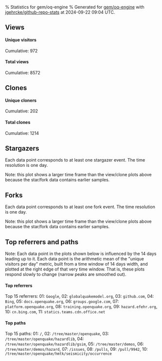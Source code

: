 % Statistics for gem/oq-engine
% Generated for [gem/oq-engine](https://github.com/gem/oq-engine) with [jgehrcke/github-repo-stats](https://github.com/jgehrcke/github-repo-stats) at 2024-09-22 09:04 UTC.


## Views

#### Unique visitors
<div id="chart_views_unique" class="full-width-chart"></div>

Cumulative: 972

#### Total views
<div id="chart_views_total" class="full-width-chart"></div>

Cumulative: 8572

<div class="pagebreak-for-print"> </div>

## Clones

#### Unique cloners
<div id="chart_clones_unique" class="full-width-chart"></div>

Cumulative: 202

#### Total clones
<div id="chart_clones_total" class="full-width-chart"></div>

Cumulative: 1214



<div class="pagebreak-for-print"> </div>



## Stargazers

Each data point corresponds to at least one stargazer event.
The time resolution is one day.

<div id="chart_stargazers" class="full-width-chart"></div>


Note: this plot shows a larger time frame than the view/clone plots above because the star/fork data contains earlier samples.



## Forks

Each data point corresponds to at least one fork event.
The time resolution is one day.

<div id="chart_forks" class="full-width-chart"></div>


Note: this plot shows a larger time frame than the view/clone plots above because the star/fork data contains earlier samples.



<div class="pagebreak-for-print"> </div>



## Top referrers and paths


Note: Each data point in the plots shown below is influenced by the 14 days
leading up to it. Each data point is the arithmetic mean of the "unique
visitors per day" metric, built from a time window of 14 days width, and
plotted at the right edge of that very time window. That is, these plots
respond slowly to change (narrow peaks are smoothed out).




#### Top referrers


<div id="chart_referrers_top_n_alltime" class="full-width-chart"></div>

Top 15 referrers: 01: `Google`, 02: `globalquakemodel.org`, 03: `github.com`, 04: `Bing`, 05: `docs.openquake.org`, 06: `groups.google.com`, 07: `platform.openquake.org`, 08: `training.openquake.org`, 09: `hazard.efehr.org`, 10: `cn.bing.com`, 11: `statics.teams.cdn.office.net`





#### Top paths


<div id="chart_paths_top_n_alltime" class="full-width-chart"></div>

Top 15 paths: 01: `/`, 02: `/tree/master/openquake`, 03: `/tree/master/openquake/hazardlib`, 04: `/tree/master/openquake/hazardlib/gsim`, 05: `/tree/master/demos`, 06: `/tree/master/demos/hazard`, 07: `/issues`, 08: `/pulls`, 09: `/pull/9942`, 10: `/tree/master/openquake/hmtk/seismicity/occurrence`


<script type="text/javascript">
    vegaEmbed('#chart_views_unique', {"$schema": "https://vega.github.io/schema/vega-lite/v4.17.0.json", "config": {"arc": {"fill": "#1b1e23"}, "area": {"fill": "#1b1e23"}, "axisBottom": {"domainColor": "#a9b4c4", "gridColor": "#a9b4c4", "labelColor": "#1b1e23", "labelFont": "relative-mono-11-pitch-pro, Menlo, monospace", "tickColor": "#a9b4c4", "titleColor": "#1b1e23", "titleFont": "relative-mono-11-pitch-pro, Menlo, monospace"}, "axisLeft": {"domainColor": "#a9b4c4", "gridColor": "#a9b4c4", "labelColor": "#1b1e23", "labelFont": "relative-mono-11-pitch-pro, Menlo, monospace", "tickColor": "#a9b4c4", "titleColor": "#1b1e23", "titleFont": "relative-mono-11-pitch-pro, Menlo, monospace"}, "axisX": {"grid": false}, "axisY": {"grid": false, "labelBound": true}, "background": "#FFFFFF", "group": {"fill": "#FFFFFF"}, "header": {"fontWeight": 400, "labelFont": "relative-mono-11-pitch-pro, Menlo, monospace", "titleFont": "relative-mono-11-pitch-pro, Menlo, monospace"}, "legend": {"labelFont": "relative-mono-11-pitch-pro, Menlo, monospace", "symbolSize": 200, "symbolType": "circle", "titleFont": "relative-mono-11-pitch-pro, Menlo, monospace"}, "line": {"color": "#1b1e23", "stroke": "#1b1e23"}, "path": {"stroke": "#1b1e23"}, "point": {"color": "#1b1e23", "cursor": "pointer", "filled": true, "size": 20}, "range": {"category": ["#85a2f7", "#ea9755", "#7eb36a", "#f07071", "#bc85d9", "#e587b6", "#a9b4c4", "#d4c05e", "#64b9c4"]}, "style": {"bar": {"fill": "#1b1e23"}, "text": {"font": "relative-mono-11-pitch-pro, Menlo, monospace", "fontWeight": 400}}, "symbol": {"shape": "circle"}, "title": {"anchor": "start", "font": "relative-mono-11-pitch-pro, Menlo, monospace", "fontWeight": 400}, "trail": {"color": "#1b1e23", "stroke": "#1b1e23"}, "view": {"stroke": null}}, "data": {"name": "data-1f1c4fece27e4e5977282bae37e4749c"}, "datasets": {"data-1f1c4fece27e4e5977282bae37e4749c": [{"time": "2024-09-06T00:00:00+00:00", "views_total": 379, "views_unique": 50}, {"time": "2024-09-07T00:00:00+00:00", "views_total": 195, "views_unique": 35}, {"time": "2024-09-08T00:00:00+00:00", "views_total": 392, "views_unique": 34}, {"time": "2024-09-09T00:00:00+00:00", "views_total": 689, "views_unique": 74}, {"time": "2024-09-10T00:00:00+00:00", "views_total": 915, "views_unique": 80}, {"time": "2024-09-11T00:00:00+00:00", "views_total": 1139, "views_unique": 81}, {"time": "2024-09-12T00:00:00+00:00", "views_total": 577, "views_unique": 90}, {"time": "2024-09-13T00:00:00+00:00", "views_total": 586, "views_unique": 66}, {"time": "2024-09-14T00:00:00+00:00", "views_total": 244, "views_unique": 24}, {"time": "2024-09-15T00:00:00+00:00", "views_total": 249, "views_unique": 26}, {"time": "2024-09-16T00:00:00+00:00", "views_total": 647, "views_unique": 64}, {"time": "2024-09-17T00:00:00+00:00", "views_total": 620, "views_unique": 69}, {"time": "2024-09-18T00:00:00+00:00", "views_total": 843, "views_unique": 98}, {"time": "2024-09-19T00:00:00+00:00", "views_total": 539, "views_unique": 81}, {"time": "2024-09-20T00:00:00+00:00", "views_total": 442, "views_unique": 68}, {"time": "2024-09-21T00:00:00+00:00", "views_total": 78, "views_unique": 24}, {"time": "2024-09-22T00:00:00+00:00", "views_total": 38, "views_unique": 8}]}, "encoding": {"tooltip": [{"field": "views_unique", "format": ".1f", "title": "views (u)", "type": "quantitative"}, {"field": "time", "format": "%B %e, %Y", "title": "date", "type": "temporal"}], "x": {"axis": {"labelAngle": 25}, "field": "time", "scale": {"domain": ["2024-09-06", "2024-09-22"]}, "timeUnit": "yearmonthdate", "title": "date", "type": "temporal"}, "y": {"axis": {}, "field": "views_unique", "scale": {"domain": [0, 107.80000000000001], "type": "linear", "zero": true}, "title": "unique views per day", "type": "quantitative"}}, "height": 200, "mark": {"point": true, "type": "line"}, "padding": 10, "width": "container"}, {"actions": false, "renderer": "svg"}).catch(console.error);
vegaEmbed('#chart_views_total', {"$schema": "https://vega.github.io/schema/vega-lite/v4.17.0.json", "config": {"arc": {"fill": "#1b1e23"}, "area": {"fill": "#1b1e23"}, "axisBottom": {"domainColor": "#a9b4c4", "gridColor": "#a9b4c4", "labelColor": "#1b1e23", "labelFont": "relative-mono-11-pitch-pro, Menlo, monospace", "tickColor": "#a9b4c4", "titleColor": "#1b1e23", "titleFont": "relative-mono-11-pitch-pro, Menlo, monospace"}, "axisLeft": {"domainColor": "#a9b4c4", "gridColor": "#a9b4c4", "labelColor": "#1b1e23", "labelFont": "relative-mono-11-pitch-pro, Menlo, monospace", "tickColor": "#a9b4c4", "titleColor": "#1b1e23", "titleFont": "relative-mono-11-pitch-pro, Menlo, monospace"}, "axisX": {"grid": false}, "axisY": {"grid": false, "labelBound": true}, "background": "#FFFFFF", "group": {"fill": "#FFFFFF"}, "header": {"fontWeight": 400, "labelFont": "relative-mono-11-pitch-pro, Menlo, monospace", "titleFont": "relative-mono-11-pitch-pro, Menlo, monospace"}, "legend": {"labelFont": "relative-mono-11-pitch-pro, Menlo, monospace", "symbolSize": 200, "symbolType": "circle", "titleFont": "relative-mono-11-pitch-pro, Menlo, monospace"}, "line": {"color": "#1b1e23", "stroke": "#1b1e23"}, "path": {"stroke": "#1b1e23"}, "point": {"color": "#1b1e23", "cursor": "pointer", "filled": true, "size": 20}, "range": {"category": ["#85a2f7", "#ea9755", "#7eb36a", "#f07071", "#bc85d9", "#e587b6", "#a9b4c4", "#d4c05e", "#64b9c4"]}, "style": {"bar": {"fill": "#1b1e23"}, "text": {"font": "relative-mono-11-pitch-pro, Menlo, monospace", "fontWeight": 400}}, "symbol": {"shape": "circle"}, "title": {"anchor": "start", "font": "relative-mono-11-pitch-pro, Menlo, monospace", "fontWeight": 400}, "trail": {"color": "#1b1e23", "stroke": "#1b1e23"}, "view": {"stroke": null}}, "data": {"name": "data-1f1c4fece27e4e5977282bae37e4749c"}, "datasets": {"data-1f1c4fece27e4e5977282bae37e4749c": [{"time": "2024-09-06T00:00:00+00:00", "views_total": 379, "views_unique": 50}, {"time": "2024-09-07T00:00:00+00:00", "views_total": 195, "views_unique": 35}, {"time": "2024-09-08T00:00:00+00:00", "views_total": 392, "views_unique": 34}, {"time": "2024-09-09T00:00:00+00:00", "views_total": 689, "views_unique": 74}, {"time": "2024-09-10T00:00:00+00:00", "views_total": 915, "views_unique": 80}, {"time": "2024-09-11T00:00:00+00:00", "views_total": 1139, "views_unique": 81}, {"time": "2024-09-12T00:00:00+00:00", "views_total": 577, "views_unique": 90}, {"time": "2024-09-13T00:00:00+00:00", "views_total": 586, "views_unique": 66}, {"time": "2024-09-14T00:00:00+00:00", "views_total": 244, "views_unique": 24}, {"time": "2024-09-15T00:00:00+00:00", "views_total": 249, "views_unique": 26}, {"time": "2024-09-16T00:00:00+00:00", "views_total": 647, "views_unique": 64}, {"time": "2024-09-17T00:00:00+00:00", "views_total": 620, "views_unique": 69}, {"time": "2024-09-18T00:00:00+00:00", "views_total": 843, "views_unique": 98}, {"time": "2024-09-19T00:00:00+00:00", "views_total": 539, "views_unique": 81}, {"time": "2024-09-20T00:00:00+00:00", "views_total": 442, "views_unique": 68}, {"time": "2024-09-21T00:00:00+00:00", "views_total": 78, "views_unique": 24}, {"time": "2024-09-22T00:00:00+00:00", "views_total": 38, "views_unique": 8}]}, "encoding": {"tooltip": [{"field": "views_total", "format": ".1f", "title": "views (t)", "type": "quantitative"}, {"field": "time", "format": "%B %e, %Y", "title": "date", "type": "temporal"}], "x": {"axis": {"labelAngle": 25}, "field": "time", "scale": {"domain": ["2024-09-06", "2024-09-22"]}, "timeUnit": "yearmonthdate", "title": "date", "type": "temporal"}, "y": {"axis": {"values": [1, 10, 50, 100, 500, 1000, 5000, 10000]}, "field": "views_total", "scale": {"domain": [0, 1252.9], "type": "symlog", "zero": true}, "title": "total views per day", "type": "quantitative"}}, "height": 200, "mark": {"point": true, "type": "line"}, "padding": 10, "width": "container"}, {"actions": false, "renderer": "svg"}).catch(console.error);
vegaEmbed('#chart_clones_unique', {"$schema": "https://vega.github.io/schema/vega-lite/v4.17.0.json", "config": {"arc": {"fill": "#1b1e23"}, "area": {"fill": "#1b1e23"}, "axisBottom": {"domainColor": "#a9b4c4", "gridColor": "#a9b4c4", "labelColor": "#1b1e23", "labelFont": "relative-mono-11-pitch-pro, Menlo, monospace", "tickColor": "#a9b4c4", "titleColor": "#1b1e23", "titleFont": "relative-mono-11-pitch-pro, Menlo, monospace"}, "axisLeft": {"domainColor": "#a9b4c4", "gridColor": "#a9b4c4", "labelColor": "#1b1e23", "labelFont": "relative-mono-11-pitch-pro, Menlo, monospace", "tickColor": "#a9b4c4", "titleColor": "#1b1e23", "titleFont": "relative-mono-11-pitch-pro, Menlo, monospace"}, "axisX": {"grid": false}, "axisY": {"grid": false, "labelBound": true}, "background": "#FFFFFF", "group": {"fill": "#FFFFFF"}, "header": {"fontWeight": 400, "labelFont": "relative-mono-11-pitch-pro, Menlo, monospace", "titleFont": "relative-mono-11-pitch-pro, Menlo, monospace"}, "legend": {"labelFont": "relative-mono-11-pitch-pro, Menlo, monospace", "symbolSize": 200, "symbolType": "circle", "titleFont": "relative-mono-11-pitch-pro, Menlo, monospace"}, "line": {"color": "#1b1e23", "stroke": "#1b1e23"}, "path": {"stroke": "#1b1e23"}, "point": {"color": "#1b1e23", "cursor": "pointer", "filled": true, "size": 20}, "range": {"category": ["#85a2f7", "#ea9755", "#7eb36a", "#f07071", "#bc85d9", "#e587b6", "#a9b4c4", "#d4c05e", "#64b9c4"]}, "style": {"bar": {"fill": "#1b1e23"}, "text": {"font": "relative-mono-11-pitch-pro, Menlo, monospace", "fontWeight": 400}}, "symbol": {"shape": "circle"}, "title": {"anchor": "start", "font": "relative-mono-11-pitch-pro, Menlo, monospace", "fontWeight": 400}, "trail": {"color": "#1b1e23", "stroke": "#1b1e23"}, "view": {"stroke": null}}, "data": {"name": "data-a3090219efcdbcbc9f25fccd9b5e0db7"}, "datasets": {"data-a3090219efcdbcbc9f25fccd9b5e0db7": [{"clones_total": 46, "clones_unique": 14, "time": "2024-09-06T00:00:00+00:00"}, {"clones_total": 13, "clones_unique": 4, "time": "2024-09-07T00:00:00+00:00"}, {"clones_total": 13, "clones_unique": 8, "time": "2024-09-08T00:00:00+00:00"}, {"clones_total": 102, "clones_unique": 14, "time": "2024-09-09T00:00:00+00:00"}, {"clones_total": 97, "clones_unique": 15, "time": "2024-09-10T00:00:00+00:00"}, {"clones_total": 175, "clones_unique": 17, "time": "2024-09-11T00:00:00+00:00"}, {"clones_total": 148, "clones_unique": 20, "time": "2024-09-12T00:00:00+00:00"}, {"clones_total": 50, "clones_unique": 13, "time": "2024-09-13T00:00:00+00:00"}, {"clones_total": 44, "clones_unique": 7, "time": "2024-09-14T00:00:00+00:00"}, {"clones_total": 17, "clones_unique": 11, "time": "2024-09-15T00:00:00+00:00"}, {"clones_total": 84, "clones_unique": 13, "time": "2024-09-16T00:00:00+00:00"}, {"clones_total": 80, "clones_unique": 14, "time": "2024-09-17T00:00:00+00:00"}, {"clones_total": 88, "clones_unique": 10, "time": "2024-09-18T00:00:00+00:00"}, {"clones_total": 109, "clones_unique": 17, "time": "2024-09-19T00:00:00+00:00"}, {"clones_total": 126, "clones_unique": 16, "time": "2024-09-20T00:00:00+00:00"}, {"clones_total": 13, "clones_unique": 6, "time": "2024-09-21T00:00:00+00:00"}, {"clones_total": 9, "clones_unique": 3, "time": "2024-09-22T00:00:00+00:00"}]}, "encoding": {"tooltip": [{"field": "clones_unique", "format": ".1f", "title": "clones (u)", "type": "quantitative"}, {"field": "time", "format": "%B %e, %Y", "title": "date", "type": "temporal"}], "x": {"axis": {"labelAngle": 25}, "field": "time", "scale": {"domain": ["2024-09-06", "2024-09-22"]}, "timeUnit": "yearmonthdate", "title": "date", "type": "temporal"}, "y": {"axis": {}, "field": "clones_unique", "scale": {"domain": [0, 22.0], "type": "linear", "zero": true}, "title": "unique clones per day", "type": "quantitative"}}, "height": 200, "mark": {"point": true, "type": "line"}, "padding": 10, "width": "container"}, {"actions": false, "renderer": "svg"}).catch(console.error);
vegaEmbed('#chart_clones_total', {"$schema": "https://vega.github.io/schema/vega-lite/v4.17.0.json", "config": {"arc": {"fill": "#1b1e23"}, "area": {"fill": "#1b1e23"}, "axisBottom": {"domainColor": "#a9b4c4", "gridColor": "#a9b4c4", "labelColor": "#1b1e23", "labelFont": "relative-mono-11-pitch-pro, Menlo, monospace", "tickColor": "#a9b4c4", "titleColor": "#1b1e23", "titleFont": "relative-mono-11-pitch-pro, Menlo, monospace"}, "axisLeft": {"domainColor": "#a9b4c4", "gridColor": "#a9b4c4", "labelColor": "#1b1e23", "labelFont": "relative-mono-11-pitch-pro, Menlo, monospace", "tickColor": "#a9b4c4", "titleColor": "#1b1e23", "titleFont": "relative-mono-11-pitch-pro, Menlo, monospace"}, "axisX": {"grid": false}, "axisY": {"grid": false, "labelBound": true}, "background": "#FFFFFF", "group": {"fill": "#FFFFFF"}, "header": {"fontWeight": 400, "labelFont": "relative-mono-11-pitch-pro, Menlo, monospace", "titleFont": "relative-mono-11-pitch-pro, Menlo, monospace"}, "legend": {"labelFont": "relative-mono-11-pitch-pro, Menlo, monospace", "symbolSize": 200, "symbolType": "circle", "titleFont": "relative-mono-11-pitch-pro, Menlo, monospace"}, "line": {"color": "#1b1e23", "stroke": "#1b1e23"}, "path": {"stroke": "#1b1e23"}, "point": {"color": "#1b1e23", "cursor": "pointer", "filled": true, "size": 20}, "range": {"category": ["#85a2f7", "#ea9755", "#7eb36a", "#f07071", "#bc85d9", "#e587b6", "#a9b4c4", "#d4c05e", "#64b9c4"]}, "style": {"bar": {"fill": "#1b1e23"}, "text": {"font": "relative-mono-11-pitch-pro, Menlo, monospace", "fontWeight": 400}}, "symbol": {"shape": "circle"}, "title": {"anchor": "start", "font": "relative-mono-11-pitch-pro, Menlo, monospace", "fontWeight": 400}, "trail": {"color": "#1b1e23", "stroke": "#1b1e23"}, "view": {"stroke": null}}, "data": {"name": "data-a3090219efcdbcbc9f25fccd9b5e0db7"}, "datasets": {"data-a3090219efcdbcbc9f25fccd9b5e0db7": [{"clones_total": 46, "clones_unique": 14, "time": "2024-09-06T00:00:00+00:00"}, {"clones_total": 13, "clones_unique": 4, "time": "2024-09-07T00:00:00+00:00"}, {"clones_total": 13, "clones_unique": 8, "time": "2024-09-08T00:00:00+00:00"}, {"clones_total": 102, "clones_unique": 14, "time": "2024-09-09T00:00:00+00:00"}, {"clones_total": 97, "clones_unique": 15, "time": "2024-09-10T00:00:00+00:00"}, {"clones_total": 175, "clones_unique": 17, "time": "2024-09-11T00:00:00+00:00"}, {"clones_total": 148, "clones_unique": 20, "time": "2024-09-12T00:00:00+00:00"}, {"clones_total": 50, "clones_unique": 13, "time": "2024-09-13T00:00:00+00:00"}, {"clones_total": 44, "clones_unique": 7, "time": "2024-09-14T00:00:00+00:00"}, {"clones_total": 17, "clones_unique": 11, "time": "2024-09-15T00:00:00+00:00"}, {"clones_total": 84, "clones_unique": 13, "time": "2024-09-16T00:00:00+00:00"}, {"clones_total": 80, "clones_unique": 14, "time": "2024-09-17T00:00:00+00:00"}, {"clones_total": 88, "clones_unique": 10, "time": "2024-09-18T00:00:00+00:00"}, {"clones_total": 109, "clones_unique": 17, "time": "2024-09-19T00:00:00+00:00"}, {"clones_total": 126, "clones_unique": 16, "time": "2024-09-20T00:00:00+00:00"}, {"clones_total": 13, "clones_unique": 6, "time": "2024-09-21T00:00:00+00:00"}, {"clones_total": 9, "clones_unique": 3, "time": "2024-09-22T00:00:00+00:00"}]}, "encoding": {"tooltip": [{"field": "clones_total", "format": ".1f", "title": "clones (t)", "type": "quantitative"}, {"field": "time", "format": "%B %e, %Y", "title": "date", "type": "temporal"}], "x": {"axis": {"labelAngle": 25}, "field": "time", "scale": {"domain": ["2024-09-06", "2024-09-22"]}, "timeUnit": "yearmonthdate", "title": "date", "type": "temporal"}, "y": {"axis": {"values": [1, 10, 50, 100, 500, 1000, 5000, 10000]}, "field": "clones_total", "scale": {"domain": [0, 192.50000000000003], "type": "symlog", "zero": true}, "title": "total clones per day", "type": "quantitative"}}, "height": 200, "mark": {"point": true, "type": "line"}, "padding": 10, "width": "container"}, {"actions": false, "renderer": "svg"}).catch(console.error);
vegaEmbed('#chart_stargazers', {"$schema": "https://vega.github.io/schema/vega-lite/v4.17.0.json", "config": {"arc": {"fill": "#1b1e23"}, "area": {"fill": "#1b1e23"}, "axisBottom": {"domainColor": "#a9b4c4", "gridColor": "#a9b4c4", "labelColor": "#1b1e23", "labelFont": "relative-mono-11-pitch-pro, Menlo, monospace", "tickColor": "#a9b4c4", "titleColor": "#1b1e23", "titleFont": "relative-mono-11-pitch-pro, Menlo, monospace"}, "axisLeft": {"domainColor": "#a9b4c4", "gridColor": "#a9b4c4", "labelColor": "#1b1e23", "labelFont": "relative-mono-11-pitch-pro, Menlo, monospace", "tickColor": "#a9b4c4", "titleColor": "#1b1e23", "titleFont": "relative-mono-11-pitch-pro, Menlo, monospace"}, "axisX": {"grid": false}, "axisY": {"grid": false}, "background": "#FFFFFF", "group": {"fill": "#FFFFFF"}, "header": {"fontWeight": 400, "labelFont": "relative-mono-11-pitch-pro, Menlo, monospace", "titleFont": "relative-mono-11-pitch-pro, Menlo, monospace"}, "legend": {"labelFont": "relative-mono-11-pitch-pro, Menlo, monospace", "symbolSize": 200, "symbolType": "circle", "titleFont": "relative-mono-11-pitch-pro, Menlo, monospace"}, "line": {"color": "#1b1e23", "stroke": "#1b1e23"}, "path": {"stroke": "#1b1e23"}, "point": {"color": "#1b1e23", "cursor": "pointer", "filled": true, "size": 50}, "range": {"category": ["#85a2f7", "#ea9755", "#7eb36a", "#f07071", "#bc85d9", "#e587b6", "#a9b4c4", "#d4c05e", "#64b9c4"]}, "style": {"bar": {"fill": "#1b1e23"}, "text": {"font": "relative-mono-11-pitch-pro, Menlo, monospace", "fontWeight": 400}}, "symbol": {"shape": "circle"}, "title": {"anchor": "start", "font": "relative-mono-11-pitch-pro, Menlo, monospace", "fontWeight": 400}, "trail": {"color": "#1b1e23", "stroke": "#1b1e23"}, "view": {"stroke": null}}, "data": {"name": "data-2ee1266f0e4e8ff8b23ac80ebc98aa54"}, "datasets": {"data-2ee1266f0e4e8ff8b23ac80ebc98aa54": [{"stars_cumulative": 18.0, "time": "2010-06-28T00:00:00+00:00"}, {"stars_cumulative": 19.0, "time": "2010-08-18T22:00:00+00:00"}, {"stars_cumulative": 21.0, "time": "2010-10-09T20:00:00+00:00"}, {"stars_cumulative": 22.0, "time": "2010-11-30T18:00:00+00:00"}, {"stars_cumulative": 23.0, "time": "2011-01-21T16:00:00+00:00"}, {"stars_cumulative": 26.0, "time": "2011-03-14T14:00:00+00:00"}, {"stars_cumulative": 28.0, "time": "2011-05-05T12:00:00+00:00"}, {"stars_cumulative": 30.0, "time": "2011-06-26T10:00:00+00:00"}, {"stars_cumulative": 31.0, "time": "2011-08-17T08:00:00+00:00"}, {"stars_cumulative": 33.0, "time": "2011-10-08T06:00:00+00:00"}, {"stars_cumulative": 35.0, "time": "2012-01-20T02:00:00+00:00"}, {"stars_cumulative": 39.0, "time": "2012-03-12T00:00:00+00:00"}, {"stars_cumulative": 41.0, "time": "2013-03-10T10:00:00+00:00"}, {"stars_cumulative": 42.0, "time": "2013-06-22T06:00:00+00:00"}, {"stars_cumulative": 44.0, "time": "2013-10-04T02:00:00+00:00"}, {"stars_cumulative": 47.0, "time": "2013-11-25T00:00:00+00:00"}, {"stars_cumulative": 48.0, "time": "2014-01-15T22:00:00+00:00"}, {"stars_cumulative": 49.0, "time": "2014-03-08T20:00:00+00:00"}, {"stars_cumulative": 51.0, "time": "2014-04-29T18:00:00+00:00"}, {"stars_cumulative": 52.0, "time": "2014-06-20T16:00:00+00:00"}, {"stars_cumulative": 55.0, "time": "2014-08-11T14:00:00+00:00"}, {"stars_cumulative": 58.0, "time": "2014-10-02T12:00:00+00:00"}, {"stars_cumulative": 60.0, "time": "2015-01-14T08:00:00+00:00"}, {"stars_cumulative": 63.0, "time": "2015-03-07T06:00:00+00:00"}, {"stars_cumulative": 64.0, "time": "2015-04-28T04:00:00+00:00"}, {"stars_cumulative": 65.0, "time": "2015-06-19T02:00:00+00:00"}, {"stars_cumulative": 67.0, "time": "2015-09-30T22:00:00+00:00"}, {"stars_cumulative": 70.0, "time": "2016-01-12T18:00:00+00:00"}, {"stars_cumulative": 71.0, "time": "2016-03-04T16:00:00+00:00"}, {"stars_cumulative": 72.0, "time": "2016-04-25T14:00:00+00:00"}, {"stars_cumulative": 73.0, "time": "2016-09-28T08:00:00+00:00"}, {"stars_cumulative": 75.0, "time": "2016-11-19T06:00:00+00:00"}, {"stars_cumulative": 76.0, "time": "2017-01-10T04:00:00+00:00"}, {"stars_cumulative": 79.0, "time": "2017-03-03T02:00:00+00:00"}, {"stars_cumulative": 81.0, "time": "2017-04-24T00:00:00+00:00"}, {"stars_cumulative": 87.0, "time": "2017-06-14T22:00:00+00:00"}, {"stars_cumulative": 90.0, "time": "2017-08-05T20:00:00+00:00"}, {"stars_cumulative": 96.0, "time": "2017-09-26T18:00:00+00:00"}, {"stars_cumulative": 98.0, "time": "2017-11-17T16:00:00+00:00"}, {"stars_cumulative": 104.0, "time": "2018-01-08T14:00:00+00:00"}, {"stars_cumulative": 106.0, "time": "2018-03-01T12:00:00+00:00"}, {"stars_cumulative": 109.0, "time": "2018-04-22T10:00:00+00:00"}, {"stars_cumulative": 118.0, "time": "2018-06-13T08:00:00+00:00"}, {"stars_cumulative": 121.0, "time": "2018-08-04T06:00:00+00:00"}, {"stars_cumulative": 124.0, "time": "2018-09-25T04:00:00+00:00"}, {"stars_cumulative": 127.0, "time": "2018-11-16T02:00:00+00:00"}, {"stars_cumulative": 132.0, "time": "2019-01-07T00:00:00+00:00"}, {"stars_cumulative": 135.0, "time": "2019-02-27T22:00:00+00:00"}, {"stars_cumulative": 138.0, "time": "2019-04-20T20:00:00+00:00"}, {"stars_cumulative": 145.0, "time": "2019-06-11T18:00:00+00:00"}, {"stars_cumulative": 149.0, "time": "2019-08-02T16:00:00+00:00"}, {"stars_cumulative": 157.0, "time": "2019-09-23T14:00:00+00:00"}, {"stars_cumulative": 162.0, "time": "2019-11-14T12:00:00+00:00"}, {"stars_cumulative": 164.0, "time": "2020-01-05T10:00:00+00:00"}, {"stars_cumulative": 170.0, "time": "2020-02-26T08:00:00+00:00"}, {"stars_cumulative": 172.0, "time": "2020-04-18T06:00:00+00:00"}, {"stars_cumulative": 176.0, "time": "2020-07-31T02:00:00+00:00"}, {"stars_cumulative": 184.0, "time": "2020-09-21T00:00:00+00:00"}, {"stars_cumulative": 188.0, "time": "2020-11-11T22:00:00+00:00"}, {"stars_cumulative": 200.0, "time": "2021-01-02T20:00:00+00:00"}, {"stars_cumulative": 205.0, "time": "2021-02-23T18:00:00+00:00"}, {"stars_cumulative": 208.0, "time": "2021-04-16T16:00:00+00:00"}, {"stars_cumulative": 216.0, "time": "2021-06-07T14:00:00+00:00"}, {"stars_cumulative": 219.0, "time": "2021-07-29T12:00:00+00:00"}, {"stars_cumulative": 221.0, "time": "2021-09-19T10:00:00+00:00"}, {"stars_cumulative": 224.0, "time": "2021-11-10T08:00:00+00:00"}, {"stars_cumulative": 230.0, "time": "2022-01-01T06:00:00+00:00"}, {"stars_cumulative": 234.0, "time": "2022-02-22T04:00:00+00:00"}, {"stars_cumulative": 243.0, "time": "2022-04-15T02:00:00+00:00"}, {"stars_cumulative": 252.0, "time": "2022-06-06T00:00:00+00:00"}, {"stars_cumulative": 260.0, "time": "2022-07-27T22:00:00+00:00"}, {"stars_cumulative": 269.0, "time": "2022-09-17T20:00:00+00:00"}, {"stars_cumulative": 277.0, "time": "2022-11-08T18:00:00+00:00"}, {"stars_cumulative": 286.0, "time": "2022-12-30T16:00:00+00:00"}, {"stars_cumulative": 299.0, "time": "2023-02-20T14:00:00+00:00"}, {"stars_cumulative": 310.0, "time": "2023-04-13T12:00:00+00:00"}, {"stars_cumulative": 317.0, "time": "2023-06-04T10:00:00+00:00"}, {"stars_cumulative": 324.0, "time": "2023-07-26T08:00:00+00:00"}, {"stars_cumulative": 332.0, "time": "2023-09-16T06:00:00+00:00"}, {"stars_cumulative": 341.0, "time": "2023-11-07T04:00:00+00:00"}, {"stars_cumulative": 346.0, "time": "2023-12-29T02:00:00+00:00"}, {"stars_cumulative": 355.0, "time": "2024-02-19T00:00:00+00:00"}, {"stars_cumulative": 364.0, "time": "2024-04-10T22:00:00+00:00"}, {"stars_cumulative": 373.0, "time": "2024-06-01T20:00:00+00:00"}, {"stars_cumulative": 377.0, "time": "2024-07-23T18:00:00+00:00"}, {"stars_cumulative": 378.0, "time": "2024-09-13T16:00:00+00:00"}]}, "encoding": {"tooltip": [{"field": "stars_cumulative", "format": "d", "title": "stars", "type": "quantitative"}, {"field": "time", "format": "%B %e, %Y", "title": "date", "type": "temporal"}], "x": {"axis": {"labelAngle": 25}, "field": "time", "scale": {"domain": ["2010-06-28", "2024-09-22"]}, "timeUnit": "yearmonthdate", "title": "date", "type": "temporal"}, "y": {"field": "stars_cumulative", "scale": {"domain": [0, 415.8], "zero": true}, "title": "stargazer count (cumulative)", "type": "quantitative"}}, "height": 300, "mark": {"point": true, "type": "line"}, "padding": 10, "width": "container"}, {"actions": false, "renderer": "svg"}).catch(console.error);
vegaEmbed('#chart_forks', {"$schema": "https://vega.github.io/schema/vega-lite/v4.17.0.json", "config": {"arc": {"fill": "#1b1e23"}, "area": {"fill": "#1b1e23"}, "axisBottom": {"domainColor": "#a9b4c4", "gridColor": "#a9b4c4", "labelColor": "#1b1e23", "labelFont": "relative-mono-11-pitch-pro, Menlo, monospace", "tickColor": "#a9b4c4", "titleColor": "#1b1e23", "titleFont": "relative-mono-11-pitch-pro, Menlo, monospace"}, "axisLeft": {"domainColor": "#a9b4c4", "gridColor": "#a9b4c4", "labelColor": "#1b1e23", "labelFont": "relative-mono-11-pitch-pro, Menlo, monospace", "tickColor": "#a9b4c4", "titleColor": "#1b1e23", "titleFont": "relative-mono-11-pitch-pro, Menlo, monospace"}, "axisX": {"grid": false}, "axisY": {"grid": false}, "background": "#FFFFFF", "group": {"fill": "#FFFFFF"}, "header": {"fontWeight": 400, "labelFont": "relative-mono-11-pitch-pro, Menlo, monospace", "titleFont": "relative-mono-11-pitch-pro, Menlo, monospace"}, "legend": {"labelFont": "relative-mono-11-pitch-pro, Menlo, monospace", "symbolSize": 200, "symbolType": "circle", "titleFont": "relative-mono-11-pitch-pro, Menlo, monospace"}, "line": {"color": "#1b1e23", "stroke": "#1b1e23"}, "path": {"stroke": "#1b1e23"}, "point": {"color": "#1b1e23", "cursor": "pointer", "filled": true, "size": 50}, "range": {"category": ["#85a2f7", "#ea9755", "#7eb36a", "#f07071", "#bc85d9", "#e587b6", "#a9b4c4", "#d4c05e", "#64b9c4"]}, "style": {"bar": {"fill": "#1b1e23"}, "text": {"font": "relative-mono-11-pitch-pro, Menlo, monospace", "fontWeight": 400}}, "symbol": {"shape": "circle"}, "title": {"anchor": "start", "font": "relative-mono-11-pitch-pro, Menlo, monospace", "fontWeight": 400}, "trail": {"color": "#1b1e23", "stroke": "#1b1e23"}, "view": {"stroke": null}}, "data": {"name": "data-28d3bb4384dd20e27bce0d607fb13ecf"}, "datasets": {"data-28d3bb4384dd20e27bce0d607fb13ecf": [{"forks_cumulative": 4.0, "time": "2011-01-13T00:00:00+00:00"}, {"forks_cumulative": 5.0, "time": "2011-03-03T16:00:00+00:00"}, {"forks_cumulative": 9.0, "time": "2011-04-22T08:00:00+00:00"}, {"forks_cumulative": 11.0, "time": "2011-06-11T00:00:00+00:00"}, {"forks_cumulative": 13.0, "time": "2011-07-30T16:00:00+00:00"}, {"forks_cumulative": 14.0, "time": "2011-09-18T08:00:00+00:00"}, {"forks_cumulative": 16.0, "time": "2012-02-14T08:00:00+00:00"}, {"forks_cumulative": 17.0, "time": "2012-04-04T00:00:00+00:00"}, {"forks_cumulative": 19.0, "time": "2012-05-23T16:00:00+00:00"}, {"forks_cumulative": 20.0, "time": "2012-07-12T08:00:00+00:00"}, {"forks_cumulative": 22.0, "time": "2012-08-31T00:00:00+00:00"}, {"forks_cumulative": 23.0, "time": "2012-12-08T08:00:00+00:00"}, {"forks_cumulative": 26.0, "time": "2013-01-27T00:00:00+00:00"}, {"forks_cumulative": 27.0, "time": "2013-06-25T00:00:00+00:00"}, {"forks_cumulative": 28.0, "time": "2013-10-02T08:00:00+00:00"}, {"forks_cumulative": 30.0, "time": "2013-11-21T00:00:00+00:00"}, {"forks_cumulative": 31.0, "time": "2014-01-09T16:00:00+00:00"}, {"forks_cumulative": 33.0, "time": "2014-04-19T00:00:00+00:00"}, {"forks_cumulative": 36.0, "time": "2014-07-27T08:00:00+00:00"}, {"forks_cumulative": 38.0, "time": "2014-09-15T00:00:00+00:00"}, {"forks_cumulative": 39.0, "time": "2014-11-03T16:00:00+00:00"}, {"forks_cumulative": 40.0, "time": "2014-12-23T08:00:00+00:00"}, {"forks_cumulative": 41.0, "time": "2015-02-11T00:00:00+00:00"}, {"forks_cumulative": 43.0, "time": "2015-04-01T16:00:00+00:00"}, {"forks_cumulative": 45.0, "time": "2015-05-21T08:00:00+00:00"}, {"forks_cumulative": 46.0, "time": "2015-12-06T00:00:00+00:00"}, {"forks_cumulative": 47.0, "time": "2016-03-14T08:00:00+00:00"}, {"forks_cumulative": 49.0, "time": "2016-05-03T00:00:00+00:00"}, {"forks_cumulative": 51.0, "time": "2016-06-21T16:00:00+00:00"}, {"forks_cumulative": 52.0, "time": "2016-08-10T08:00:00+00:00"}, {"forks_cumulative": 53.0, "time": "2017-02-25T00:00:00+00:00"}, {"forks_cumulative": 54.0, "time": "2017-04-15T16:00:00+00:00"}, {"forks_cumulative": 60.0, "time": "2017-06-04T08:00:00+00:00"}, {"forks_cumulative": 61.0, "time": "2017-07-24T00:00:00+00:00"}, {"forks_cumulative": 67.0, "time": "2017-10-31T08:00:00+00:00"}, {"forks_cumulative": 72.0, "time": "2017-12-20T00:00:00+00:00"}, {"forks_cumulative": 75.0, "time": "2018-02-07T16:00:00+00:00"}, {"forks_cumulative": 77.0, "time": "2018-03-29T08:00:00+00:00"}, {"forks_cumulative": 82.0, "time": "2018-05-18T00:00:00+00:00"}, {"forks_cumulative": 88.0, "time": "2018-07-06T16:00:00+00:00"}, {"forks_cumulative": 90.0, "time": "2018-08-25T08:00:00+00:00"}, {"forks_cumulative": 94.0, "time": "2018-10-14T00:00:00+00:00"}, {"forks_cumulative": 96.0, "time": "2018-12-02T16:00:00+00:00"}, {"forks_cumulative": 100.0, "time": "2019-01-21T08:00:00+00:00"}, {"forks_cumulative": 105.0, "time": "2019-04-30T16:00:00+00:00"}, {"forks_cumulative": 106.0, "time": "2019-06-19T08:00:00+00:00"}, {"forks_cumulative": 107.0, "time": "2019-08-08T00:00:00+00:00"}, {"forks_cumulative": 112.0, "time": "2019-09-26T16:00:00+00:00"}, {"forks_cumulative": 116.0, "time": "2019-11-15T08:00:00+00:00"}, {"forks_cumulative": 118.0, "time": "2020-01-04T00:00:00+00:00"}, {"forks_cumulative": 126.0, "time": "2020-02-22T16:00:00+00:00"}, {"forks_cumulative": 132.0, "time": "2020-04-12T08:00:00+00:00"}, {"forks_cumulative": 138.0, "time": "2020-06-01T00:00:00+00:00"}, {"forks_cumulative": 142.0, "time": "2020-07-20T16:00:00+00:00"}, {"forks_cumulative": 146.0, "time": "2020-09-08T08:00:00+00:00"}, {"forks_cumulative": 150.0, "time": "2020-10-28T00:00:00+00:00"}, {"forks_cumulative": 156.0, "time": "2020-12-16T16:00:00+00:00"}, {"forks_cumulative": 157.0, "time": "2021-02-04T08:00:00+00:00"}, {"forks_cumulative": 165.0, "time": "2021-03-26T00:00:00+00:00"}, {"forks_cumulative": 171.0, "time": "2021-05-14T16:00:00+00:00"}, {"forks_cumulative": 174.0, "time": "2021-07-03T08:00:00+00:00"}, {"forks_cumulative": 179.0, "time": "2021-08-22T00:00:00+00:00"}, {"forks_cumulative": 185.0, "time": "2021-10-10T16:00:00+00:00"}, {"forks_cumulative": 188.0, "time": "2021-11-29T08:00:00+00:00"}, {"forks_cumulative": 193.0, "time": "2022-01-18T00:00:00+00:00"}, {"forks_cumulative": 199.0, "time": "2022-03-08T16:00:00+00:00"}, {"forks_cumulative": 206.0, "time": "2022-04-27T08:00:00+00:00"}, {"forks_cumulative": 211.0, "time": "2022-06-16T00:00:00+00:00"}, {"forks_cumulative": 216.0, "time": "2022-08-04T16:00:00+00:00"}, {"forks_cumulative": 222.0, "time": "2022-09-23T08:00:00+00:00"}, {"forks_cumulative": 224.0, "time": "2022-11-12T00:00:00+00:00"}, {"forks_cumulative": 226.0, "time": "2022-12-31T16:00:00+00:00"}, {"forks_cumulative": 233.0, "time": "2023-02-19T08:00:00+00:00"}, {"forks_cumulative": 240.0, "time": "2023-04-10T00:00:00+00:00"}, {"forks_cumulative": 245.0, "time": "2023-05-29T16:00:00+00:00"}, {"forks_cumulative": 246.0, "time": "2023-09-06T00:00:00+00:00"}, {"forks_cumulative": 252.0, "time": "2023-10-25T16:00:00+00:00"}, {"forks_cumulative": 255.0, "time": "2023-12-14T08:00:00+00:00"}, {"forks_cumulative": 258.0, "time": "2024-02-02T00:00:00+00:00"}, {"forks_cumulative": 262.0, "time": "2024-03-22T16:00:00+00:00"}, {"forks_cumulative": 266.0, "time": "2024-05-11T08:00:00+00:00"}, {"forks_cumulative": 267.0, "time": "2024-06-30T00:00:00+00:00"}, {"forks_cumulative": 268.0, "time": "2024-08-18T16:00:00+00:00"}]}, "encoding": {"tooltip": [{"field": "forks_cumulative", "format": "d", "title": "forks", "type": "quantitative"}, {"field": "time", "format": "%B %e, %Y", "title": "date", "type": "temporal"}], "x": {"axis": {"labelAngle": 25}, "field": "time", "scale": {"domain": ["2010-06-28", "2024-09-22"]}, "timeUnit": "yearmonthdate", "title": "date", "type": "temporal"}, "y": {"field": "forks_cumulative", "scale": {"domain": [0, 294.8], "zero": true}, "title": "fork count (cumulative)", "type": "quantitative"}}, "height": 300, "mark": {"point": true, "type": "line"}, "padding": 10, "width": "container"}, {"actions": false, "renderer": "svg"}).catch(console.error);
vegaEmbed('#chart_referrers_top_n_alltime', {"$schema": "https://vega.github.io/schema/vega-lite/v4.17.0.json", "config": {"arc": {"fill": "#1b1e23"}, "area": {"fill": "#1b1e23"}, "axisBottom": {"domainColor": "#a9b4c4", "gridColor": "#a9b4c4", "labelColor": "#1b1e23", "labelFont": "relative-mono-11-pitch-pro, Menlo, monospace", "tickColor": "#a9b4c4", "titleColor": "#1b1e23", "titleFont": "relative-mono-11-pitch-pro, Menlo, monospace"}, "axisLeft": {"domainColor": "#a9b4c4", "gridColor": "#a9b4c4", "labelColor": "#1b1e23", "labelFont": "relative-mono-11-pitch-pro, Menlo, monospace", "tickColor": "#a9b4c4", "titleColor": "#1b1e23", "titleFont": "relative-mono-11-pitch-pro, Menlo, monospace"}, "axisX": {"grid": false}, "axisY": {"grid": false}, "background": "#FFFFFF", "group": {"fill": "#FFFFFF"}, "header": {"fontWeight": 400, "labelFont": "relative-mono-11-pitch-pro, Menlo, monospace", "titleFont": "relative-mono-11-pitch-pro, Menlo, monospace"}, "legend": {"labelFont": "relative-mono-11-pitch-pro, Menlo, monospace", "symbolSize": 200, "symbolType": "circle", "titleFont": "relative-mono-11-pitch-pro, Menlo, monospace"}, "line": {"color": "#1b1e23", "stroke": "#1b1e23"}, "path": {"stroke": "#1b1e23"}, "point": {"color": "#1b1e23", "cursor": "pointer", "filled": true, "size": 30}, "range": {"category": ["#85a2f7", "#ea9755", "#7eb36a", "#f07071", "#bc85d9", "#e587b6", "#a9b4c4", "#d4c05e", "#64b9c4"]}, "style": {"bar": {"fill": "#1b1e23"}, "text": {"font": "relative-mono-11-pitch-pro, Menlo, monospace", "fontWeight": 400}}, "symbol": {"shape": "circle"}, "title": {"anchor": "start", "font": "relative-mono-11-pitch-pro, Menlo, monospace", "fontWeight": 400}, "trail": {"color": "#1b1e23", "stroke": "#1b1e23"}, "view": {"stroke": null}}, "data": {"name": "data-13fb585acdbacf1a2c80676489c192dc"}, "datasets": {"data-13fb585acdbacf1a2c80676489c192dc": [{"referrer": "Google", "time": "2024-09-20T00:00:00+00:00", "views_unique": 185.0, "views_unique_norm": 13.214285714285714}, {"referrer": "Google", "time": "2024-09-21T00:00:00+00:00", "views_unique": 187.0, "views_unique_norm": 13.357142857142858}, {"referrer": "Google", "time": "2024-09-22T00:00:00+00:00", "views_unique": 185.0, "views_unique_norm": 13.214285714285714}, {"referrer": "globalquakemodel.org", "time": "2024-09-20T00:00:00+00:00", "views_unique": 75.0, "views_unique_norm": 5.357142857142857}, {"referrer": "globalquakemodel.org", "time": "2024-09-21T00:00:00+00:00", "views_unique": 79.0, "views_unique_norm": 5.642857142857143}, {"referrer": "globalquakemodel.org", "time": "2024-09-22T00:00:00+00:00", "views_unique": 77.0, "views_unique_norm": 5.5}, {"referrer": "github.com", "time": "2024-09-20T00:00:00+00:00", "views_unique": 38.0, "views_unique_norm": 2.7142857142857144}, {"referrer": "github.com", "time": "2024-09-21T00:00:00+00:00", "views_unique": 40.0, "views_unique_norm": 2.857142857142857}, {"referrer": "github.com", "time": "2024-09-22T00:00:00+00:00", "views_unique": 39.0, "views_unique_norm": 2.7857142857142856}, {"referrer": "Bing", "time": "2024-09-20T00:00:00+00:00", "views_unique": 28.0, "views_unique_norm": 2.0}, {"referrer": "Bing", "time": "2024-09-21T00:00:00+00:00", "views_unique": 28.0, "views_unique_norm": 2.0}, {"referrer": "Bing", "time": "2024-09-22T00:00:00+00:00", "views_unique": 27.0, "views_unique_norm": 1.9285714285714286}, {"referrer": "docs.openquake.org", "time": "2024-09-20T00:00:00+00:00", "views_unique": 23.0, "views_unique_norm": 1.6428571428571428}, {"referrer": "docs.openquake.org", "time": "2024-09-21T00:00:00+00:00", "views_unique": 22.0, "views_unique_norm": 1.5714285714285714}, {"referrer": "docs.openquake.org", "time": "2024-09-22T00:00:00+00:00", "views_unique": 22.0, "views_unique_norm": 1.5714285714285714}, {"referrer": "groups.google.com", "time": "2024-09-20T00:00:00+00:00", "views_unique": 19.0, "views_unique_norm": 1.3571428571428572}, {"referrer": "groups.google.com", "time": "2024-09-21T00:00:00+00:00", "views_unique": 20.0, "views_unique_norm": 1.4285714285714286}, {"referrer": "groups.google.com", "time": "2024-09-22T00:00:00+00:00", "views_unique": 20.0, "views_unique_norm": 1.4285714285714286}, {"referrer": "platform.openquake.org", "time": "2024-09-20T00:00:00+00:00", "views_unique": null, "views_unique_norm": null}, {"referrer": "platform.openquake.org", "time": "2024-09-21T00:00:00+00:00", "views_unique": 7.0, "views_unique_norm": 0.5}, {"referrer": "platform.openquake.org", "time": "2024-09-22T00:00:00+00:00", "views_unique": 9.0, "views_unique_norm": 0.6428571428571429}]}, "encoding": {"color": {"field": "referrer", "legend": {"direction": "vertical", "orient": "top", "title": "Legend:"}, "sort": {"field": "order"}, "type": "nominal"}, "tooltip": [{"field": "referrer", "type": "nominal"}, {"field": "views_unique_norm", "format": ".2f", "title": "views (14d mean)", "type": "quantitative"}, {"field": "time", "format": "%B %e, %Y", "title": "date", "type": "temporal"}], "x": {"axis": {"labelAngle": 25}, "field": "time", "scale": {"domain": ["2024-09-06", "2024-09-22"]}, "timeUnit": "yearmonthdate", "title": "date", "type": "temporal"}, "y": {"field": "views_unique_norm", "scale": {"domain": [0, 14.692857142857145], "type": "symlog", "zero": true}, "title": "unique visitors per day (mean from last 14 days)", "type": "quantitative"}}, "height": 300, "mark": {"point": true, "type": "line"}, "padding": 10, "width": "container"}, {"actions": false, "renderer": "svg"}).catch(console.error);
vegaEmbed('#chart_paths_top_n_alltime', {"$schema": "https://vega.github.io/schema/vega-lite/v4.17.0.json", "config": {"arc": {"fill": "#1b1e23"}, "area": {"fill": "#1b1e23"}, "axisBottom": {"domainColor": "#a9b4c4", "gridColor": "#a9b4c4", "labelColor": "#1b1e23", "labelFont": "relative-mono-11-pitch-pro, Menlo, monospace", "tickColor": "#a9b4c4", "titleColor": "#1b1e23", "titleFont": "relative-mono-11-pitch-pro, Menlo, monospace"}, "axisLeft": {"domainColor": "#a9b4c4", "gridColor": "#a9b4c4", "labelColor": "#1b1e23", "labelFont": "relative-mono-11-pitch-pro, Menlo, monospace", "tickColor": "#a9b4c4", "titleColor": "#1b1e23", "titleFont": "relative-mono-11-pitch-pro, Menlo, monospace"}, "axisX": {"grid": false}, "axisY": {"grid": false}, "background": "#FFFFFF", "group": {"fill": "#FFFFFF"}, "header": {"fontWeight": 400, "labelFont": "relative-mono-11-pitch-pro, Menlo, monospace", "titleFont": "relative-mono-11-pitch-pro, Menlo, monospace"}, "legend": {"labelFont": "relative-mono-11-pitch-pro, Menlo, monospace", "symbolSize": 200, "symbolType": "circle", "titleFont": "relative-mono-11-pitch-pro, Menlo, monospace"}, "line": {"color": "#1b1e23", "stroke": "#1b1e23"}, "path": {"stroke": "#1b1e23"}, "point": {"color": "#1b1e23", "cursor": "pointer", "filled": true, "size": 30}, "range": {"category": ["#85a2f7", "#ea9755", "#7eb36a", "#f07071", "#bc85d9", "#e587b6", "#a9b4c4", "#d4c05e", "#64b9c4"]}, "style": {"bar": {"fill": "#1b1e23"}, "text": {"font": "relative-mono-11-pitch-pro, Menlo, monospace", "fontWeight": 400}}, "symbol": {"shape": "circle"}, "title": {"anchor": "start", "font": "relative-mono-11-pitch-pro, Menlo, monospace", "fontWeight": 400}, "trail": {"color": "#1b1e23", "stroke": "#1b1e23"}, "view": {"stroke": null}}, "data": {"name": "data-4ce3327213d69a2999f1439a7c97955f"}, "datasets": {"data-4ce3327213d69a2999f1439a7c97955f": [{"path": "/", "time": "2024-09-20T00:00:00+00:00", "views_unique": 367, "views_unique_norm": 26.214285714285715}, {"path": "/", "time": "2024-09-21T00:00:00+00:00", "views_unique": 374, "views_unique_norm": 26.714285714285715}, {"path": "/", "time": "2024-09-22T00:00:00+00:00", "views_unique": 372, "views_unique_norm": 26.571428571428573}, {"path": "/tree/master/openquake", "time": "2024-09-20T00:00:00+00:00", "views_unique": 79, "views_unique_norm": 5.642857142857143}, {"path": "/tree/master/openquake", "time": "2024-09-21T00:00:00+00:00", "views_unique": 83, "views_unique_norm": 5.928571428571429}, {"path": "/tree/master/openquake", "time": "2024-09-22T00:00:00+00:00", "views_unique": 81, "views_unique_norm": 5.785714285714286}, {"path": "/tree/master/openquake/hazardlib", "time": "2024-09-20T00:00:00+00:00", "views_unique": 44, "views_unique_norm": 3.142857142857143}, {"path": "/tree/master/openquake/hazardlib", "time": "2024-09-21T00:00:00+00:00", "views_unique": 48, "views_unique_norm": 3.4285714285714284}, {"path": "/tree/master/openquake/hazardlib", "time": "2024-09-22T00:00:00+00:00", "views_unique": 48, "views_unique_norm": 3.4285714285714284}, {"path": "/tree/master/openquake/hazardlib/gsim", "time": "2024-09-20T00:00:00+00:00", "views_unique": 36, "views_unique_norm": 2.5714285714285716}, {"path": "/tree/master/openquake/hazardlib/gsim", "time": "2024-09-21T00:00:00+00:00", "views_unique": 38, "views_unique_norm": 2.7142857142857144}, {"path": "/tree/master/openquake/hazardlib/gsim", "time": "2024-09-22T00:00:00+00:00", "views_unique": 38, "views_unique_norm": 2.7142857142857144}, {"path": "/tree/master/demos", "time": "2024-09-20T00:00:00+00:00", "views_unique": 25, "views_unique_norm": 1.7857142857142858}, {"path": "/tree/master/demos", "time": "2024-09-21T00:00:00+00:00", "views_unique": 26, "views_unique_norm": 1.8571428571428572}, {"path": "/tree/master/demos", "time": "2024-09-22T00:00:00+00:00", "views_unique": 24, "views_unique_norm": 1.7142857142857142}, {"path": "/tree/master/demos/hazard", "time": "2024-09-20T00:00:00+00:00", "views_unique": 21, "views_unique_norm": 1.5}, {"path": "/tree/master/demos/hazard", "time": "2024-09-21T00:00:00+00:00", "views_unique": 24, "views_unique_norm": 1.7142857142857142}, {"path": "/tree/master/demos/hazard", "time": "2024-09-22T00:00:00+00:00", "views_unique": 23, "views_unique_norm": 1.6428571428571428}, {"path": "/issues", "time": "2024-09-20T00:00:00+00:00", "views_unique": 14, "views_unique_norm": 1.0}, {"path": "/issues", "time": "2024-09-21T00:00:00+00:00", "views_unique": 14, "views_unique_norm": 1.0}, {"path": "/issues", "time": "2024-09-22T00:00:00+00:00", "views_unique": 15, "views_unique_norm": 1.0714285714285714}]}, "encoding": {"color": {"field": "path", "legend": {"direction": "vertical", "orient": "top", "title": "Legend:"}, "sort": {"field": "order"}, "type": "nominal"}, "tooltip": [{"field": "path", "type": "nominal"}, {"field": "views_unique_norm", "format": ".2f", "title": "views (14d mean)", "type": "quantitative"}, {"field": "time", "format": "%B %e, %Y", "title": "date", "type": "temporal"}], "x": {"axis": {"labelAngle": 25}, "field": "time", "scale": {"domain": ["2024-09-06", "2024-09-22"]}, "timeUnit": "yearmonthdate", "title": "date", "type": "temporal"}, "y": {"field": "views_unique_norm", "scale": {"domain": [0, 29.38571428571429], "type": "symlog", "zero": true}, "title": "unique visitors per day (mean from last 14 days)", "type": "quantitative"}}, "height": 300, "mark": {"point": true, "type": "line"}, "padding": 10, "width": "container"}, {"actions": false, "renderer": "svg"}).catch(console.error);
    </script>